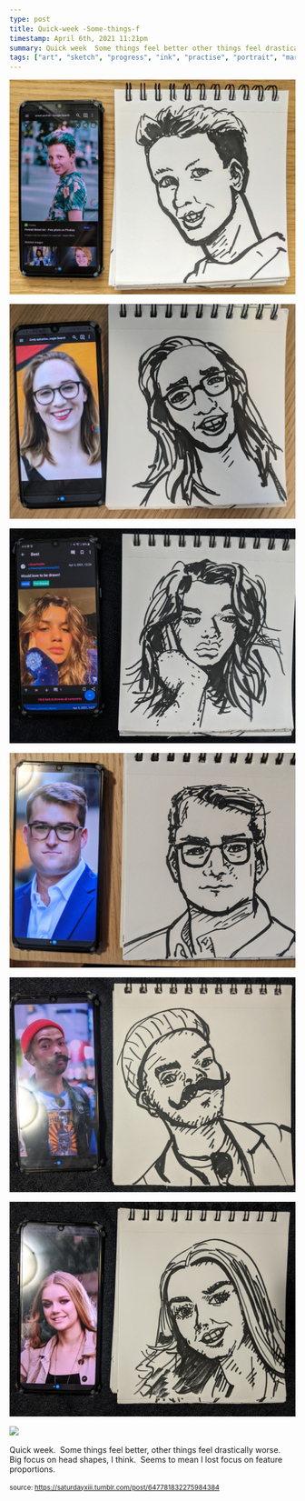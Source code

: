 ```yaml
---
type: post
title: Quick-week -Some-things-f
timestamp: April 6th, 2021 11:21pm
summary: Quick week  Some things feel better other things feel drastically worse  Big focus on head shapes I think  Seems to mean I lost focus on feature p
tags: ["art", "sketch", "progress", "ink", "practise", "portrait", "marker"]
---
```

<p>
                               <img src="../media/647781832275984384_1.jpg"/>
                           </p>
                                                                                                                           <p>
                               <img src="../media/647781832275984384_2.jpg"/>
                           </p>
                                                                                                                           <p>
                               <img src="../media/647781832275984384_3.jpg"/>
                           </p>
                                                                                                                           <p>
                               <img src="../media/647781832275984384_4.jpg"/>
                           </p>
                                                                                                                           <p>
                               <img src="../media/647781832275984384_5.jpg"/>
                           </p>
                                                                                                                           <p>
                               <img src="../media/647781832275984384_6.jpg"/>
                           </p>
                                                                                                                           <p>
                               <img src="../media/647781832275984384_7.jpg"/>
                           </p>
                                                                                                                      <div class="caption"><p>Quick week.  Some things feel better, other things feel drastically worse.  Big focus on head shapes, I think.  Seems to mean I lost focus on feature proportions.<br/></p> </div>
                                    
                
                
                
                
                                
<small>source: https://saturdayxiii.tumblr.com/post/647781832275984384</small>